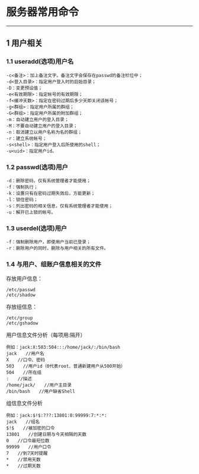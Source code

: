 # 服务器常用命令

----
## 1 用户相关
### 1.1 useradd(选项)用户名
```
-c<备注>：加上备注文字。备注文字会保存在passwd的备注栏位中；
-d<登入目录>：指定用户登入时的启始目录；
-D：变更预设值；
-e<有效期限>：指定帐号的有效期限；
-f<缓冲天数>：指定在密码过期后多少天即关闭该帐号；
-g<群组>：指定用户所属的群组；
-G<群组>：指定用户所属的附加群组；
-m：自动建立用户的登入目录；
-M：不要自动建立用户的登入目录；
-n：取消建立以用户名称为名的群组；
-r：建立系统帐号；
-s<shell>：指定用户登入后所使用的shell；
-u<uid>：指定用户id。
```

### 1.2 passwd(选项)用户
```
-d：删除密码，仅有系统管理者才能使用；
-f：强制执行；
-k：设置只有在密码过期失效后，方能更新；
-l：锁住密码；
-s：列出密码的相关信息，仅有系统管理者才能使用；
-u：解开已上锁的帐号。
```

### 1.3 userdel(选项)用户
```
-f：强制删除用户，即使用户当前已登录；
-r：删除用户的同时，删除与用户相关的所有文件。
```

### 1.4 与用户、组账户信息相关的文件
存放用户信息：
```
/etc/passwd
/etc/shadow
```
存放组信息：
```
/etc/group
/etc/gshadow
```
用户信息文件分析（每项用:隔开）
```
例如：jack:X:503:504:::/home/jack/:/bin/bash
jack　　//用户名
X　　//口令、密码
503　　//用户id（0代表root、普通新建用户从500开始）
504　　//所在组
:　　//描述
/home/jack/　　//用户主目录
/bin/bash　　//用户缺省Shell
```
组信息文件分析
```
例如：jack:$!$:???:13801:0:99999:7:*:*:
jack　　//组名
$!$　　//被加密的口令
13801　　//创建日期与今天相隔的天数
0　　//口令最短位数
99999　　//用户口令
7　　//到7天时提醒
*　　//禁用天数
*　　//过期天数
```